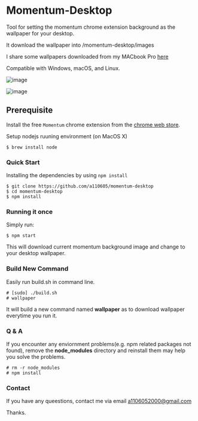 # Momentum-Desktop
Tool for setting the momentum chrome extension background as the wallpaper for your desktop.

It download the wallpaper into /momentum-desktop/images

I share some wallpapers downloaded from my MACbook Pro [here](https://www.dropbox.com/sh/s160oh26f7j0kl7/AAAGv1n_ArtrTeFhRm6iZRqDa?dl=0) 

Compatible with Windows, macOS, and Linux.

![image](https://github.com/a110605/momentum-desktop/blob/master/screenshot/2.png)

![image](https://github.com/a110605/momentum-desktop/blob/master/screenshot/1.png)

## Prerequisite
Install the free `Momentum` chrome extension from the [chrome web store](https://chrome.google.com/webstore/detail/momentum/laookkfknpbbblfpciffpaejjkokdgca?hl=en).

Setup nodejs ruuning environment (on MacOS X)
```
$ brew install node
```

### Quick Start
Installing the dependencies by using `npm install`
```
$ git clone https://github.com/a110605/momentum-desktop
$ cd momentum-desktop
$ npm install
```

### Running it once
Simply run:
```
$ npm start
```
This will download current momentum background image and change to your desktop wallpaper.

### Build New Command

Easily run build.sh in command line.

```
# [sudo] ./build.sh
# wallpaper
```
It will build a new command named **wallpaper** as to download wallpaper everytime you run it.

### Q & A

If you encounter any enviornment problems(e.g. npm related packages not found), remove the **node_modules** directory and reinstall them may help you solve the problems.

```
# rm -r node_modules
# npm install
```

### Contact
If you have any queestions, contact me via email [a1106052000@gmail.com](a1106052000@gmail.com)

Thanks.
